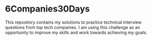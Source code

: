# 6Companies30Days
This repository contains my solutions to practice technical interview questions from top tech companies. I am using this challenge as an opportunity to improve my skills and work towards achieving my goals. 
